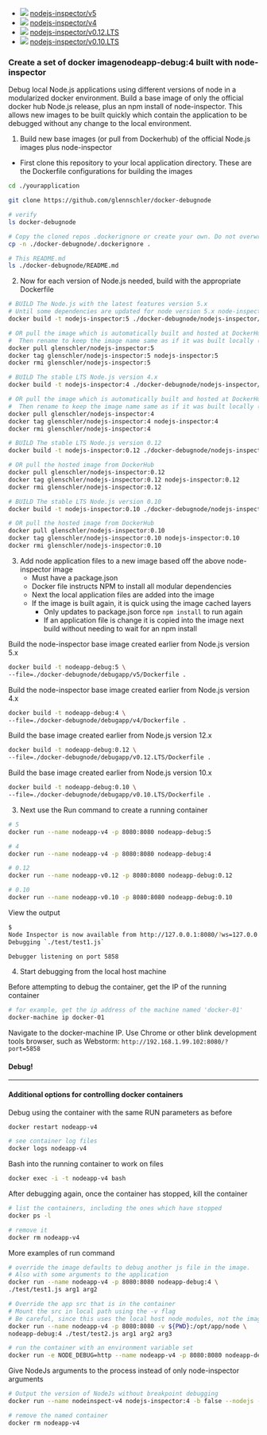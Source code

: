 * [![](https://badge.imagelayers.io/glenschler/nodejs-inspector:5.svg)](https://imagelayers.io/?images=glenschler/nodejs-inspector:5 'Get your own badge on imagelayers.io')  [nodejs-inspector/v5](./nodejs-inspector/v5/Dockerfile)
* [![](https://badge.imagelayers.io/glenschler/nodejs-inspector:4.svg)](https://imagelayers.io/?images=glenschler/nodejs-inspector:4 'Get your own badge on imagelayers.io')  [nodejs-inspector/v4](./nodejs-inspector/v4/Dockerfile)
* [![](https://badge.imagelayers.io/glenschler/nodejs-inspector:0.12.svg)](https://imagelayers.io/?images=glenschler/nodejs-inspector:0.12 'Get your own badge on imagelayers.io')  [nodejs-inspector/v0.12.LTS](./nodejs-inspector/v0.12.LTS/Dockerfile)
* [![](https://badge.imagelayers.io/glenschler/nodejs-inspector:0.10.svg)](https://imagelayers.io/?images=glenschler/nodejs-inspector:0.10 'Get your own badge on imagelayers.io')  [nodejs-inspector/v0.10.LTS](./nodejs-inspector/v0.10.LTS/Dockerfile)

### Create a set of docker imagenodeapp-debug:4 built with node-inspector
Debug local Node.js applications using different versions of node in a modularized docker environment. Build a base image of only the official docker hub Node.js release, plus an npm install of node-inspector. This allows new images to be built quickly which contain the application to be debugged without any change to the local environment.

1. Build new base images (or pull from Dockerhub) of the official Node.js images plus node-inspector

  * First clone this repository to your local application directory. These are the Dockerfile configurations for building the images

  ```bash
  cd ./yourapplication

  git clone https://github.com/glennschler/docker-debugnode

  # verify
  ls docker-debugnode

  # Copy the cloned repos .dockerignore or create your own. Do not overwrite if exist
  cp -n ./docker-debugnode/.dockerignore .

  # This README.md
  ls ./docker-debugnode/README.md
  ```

2. Now for each version of Node.js needed, build with the appropriate Dockerfile

  ```bash
  # BUILD The Node.js with the latest features version 5.x
  # Until some dependencies are updated for node version 5.x node-inspector install requires the npm "--unsafe-perm" flag. This is set in this v5/Dockerfile
  docker build -t nodejs-inspector:5 ./docker-debugnode/nodejs-inspector/v5

  # OR pull the image which is automatically built and hosted at DockerHub
  #  Then rename to keep the image name same as if it was built locally (above)
  docker pull glenschler/nodejs-inspector:5
  docker tag glenschler/nodejs-inspector:5 nodejs-inspector:5
  docker rmi glenschler/nodejs-inspector:5
  ```

  ```bash
  # BUILD The stable LTS Node.js version 4.x
  docker build -t nodejs-inspector:4 ./docker-debugnode/nodejs-inspector/v4

  # OR pull the image which is automatically built and hosted at DockerHub
  #  Then rename to keep the image name same as if it was built locally (above)
  docker pull glenschler/nodejs-inspector:4
  docker tag glenschler/nodejs-inspector:4 nodejs-inspector:4
  docker rmi glenschler/nodejs-inspector:4
  ```

  ```bash
  # BUILD The stable LTS Node.js version 0.12
  docker build -t nodejs-inspector:0.12 ./docker-debugnode/nodejs-inspector/v0.12.LTS

  # OR pull the hosted image from DockerHub
  docker pull glenschler/nodejs-inspector:0.12
  docker tag glenschler/nodejs-inspector:0.12 nodejs-inspector:0.12
  docker rmi glenschler/nodejs-inspector:0.12
  ```

  ```bash
  # BUILD The stable LTS Node.js version 0.10
  docker build -t nodejs-inspector:0.10 ./docker-debugnode/nodejs-inspector/v0.10.LTS

  # OR pull the hosted image from DockerHub
  docker pull glenschler/nodejs-inspector:0.10
  docker tag glenschler/nodejs-inspector:0.10 nodejs-inspector:0.10
  docker rmi glenschler/nodejs-inspector:0.10
  ```

3. Add node application files to a new image based off the above node-inspector image
    * Must have a package.json
    * Docker file instructs NPM to install all modular dependencies
    * Next the local application files are added into the image
    * If the image is built again, it is quick using the image cached layers
      * Only updates to package.json force ```npm install``` to run again
      * If an application file is change it is copied into the image next build without needing to wait for an npm install

  Build the node-inspector base image created earlier from Node.js version 5.x
  ```bash
  docker build -t nodeapp-debug:5 \
  --file=./docker-debugnode/debugapp/v5/Dockerfile .
  ```

  Build the node-inspector base image created earlier from Node.js version 4.x
  ```bash
  docker build -t nodeapp-debug:4 \
  --file=./docker-debugnode/debugapp/v4/Dockerfile .
  ```

  Build the base image created earlier from Node.js version 12.x
  ```bash
  docker build -t nodeapp-debug:0.12 \
  --file=./docker-debugnode/debugapp/v0.12.LTS/Dockerfile .
  ```

  Build the base image created earlier from Node.js version 10.x
  ```bash
  docker build -t nodeapp-debug:0.10 \
  --file=./docker-debugnode/debugapp/v0.10.LTS/Dockerfile .
  ```

3. Next use the Run command to create a running container

  ```bash
  # 5
  docker run --name nodeapp-v4 -p 8080:8080 nodeapp-debug:5

  # 4
  docker run --name nodeapp-v4 -p 8080:8080 nodeapp-debug:4

  # 0.12
  docker run --name nodeapp-v0.12 -p 8080:8080 nodeapp-debug:0.12

  # 0.10
  docker run --name nodeapp-v0.10 -p 8080:8080 nodeapp-debug:0.10
  ```

  View the output
  ```bash
  $
  Node Inspector is now available from http://127.0.0.1:8080/?ws=127.0.0.1:8080&port=5858
  Debugging `./test/test1.js`

  Debugger listening on port 5858
  ```

4. Start debugging from the local host machine

  Before attempting to debug the container, get the IP of the running container
  ```bash
  # for example, get the ip address of the machine named 'docker-01'
  docker-machine ip docker-01
  ```

  Navigate to the docker-machine IP. Use Chrome or other blink development tools browser, such as Webstorm: ```http://192.168.1.99.102:8080/?port=5858```

  #### Debug!

----

#### Additional options for controlling docker containers

  Debug using the container with the same RUN parameters as before
  ```bash
  docker restart nodeapp-v4

  # see container log files
  docker logs nodeapp-v4
  ```

  Bash into the running container to work on files
  ```bash
  docker exec -i -t nodeapp-v4 bash
  ```

  After debugging again, once the container has stopped, kill the container
  ```bash
  # list the containers, including the ones which have stopped
  docker ps -l

  # remove it
  docker rm nodeapp-v4
  ```

  More examples of run command
  ```bash
  # override the image defaults to debug another js file in the image.
  # Also with some arguments to the application
  docker run --name nodeapp-v4 -p 8080:8080 nodeapp-debug:4 \
  ./test/test1.js arg1 arg2

  # Override the app src that is in the container
  # Mount the src in local path using the -v flag
  # Be careful, since this uses the local host node_modules, not the images
  docker run --name nodeapp-v4 -p 8080:8080 -v ${PWD}:/opt/app/node \
  nodeapp-debug:4 ./test/test2.js arg1 arg2 arg3

  # run the container with an environment variable set
  docker run -e NODE_DEBUG=http --name nodeapp-v4 -p 8080:8080 nodeapp-debug:4
  ```

  Give NodeJs arguments to the process instead of only node-inspector arguments
  ```bash
  # Output the version of NodeJs without breakpoint debugging
  docker run --name nodeinspect-v4 nodejs-inspector:4 -b false --nodejs -v

  # remove the named container
  docker rm nodeapp-v4
  ```
